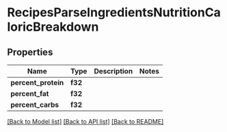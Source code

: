 # RecipesParseIngredientsNutritionCaloricBreakdown

## Properties

Name | Type | Description | Notes
------------ | ------------- | ------------- | -------------
**percent_protein** | **f32** |  | 
**percent_fat** | **f32** |  | 
**percent_carbs** | **f32** |  | 

[[Back to Model list]](../README.md#documentation-for-models) [[Back to API list]](../README.md#documentation-for-api-endpoints) [[Back to README]](../README.md)


